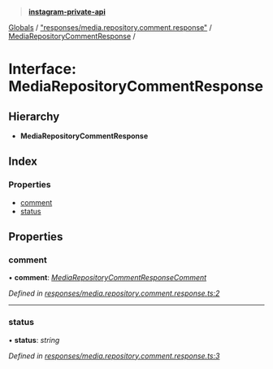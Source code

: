 > **[instagram-private-api](../README.md)**

[Globals](../globals.md) / ["responses/media.repository.comment.response"](../modules/_responses_media_repository_comment_response_.md) / [MediaRepositoryCommentResponse](_responses_media_repository_comment_response_.mediarepositorycommentresponse.md) /

# Interface: MediaRepositoryCommentResponse

## Hierarchy

* **MediaRepositoryCommentResponse**

## Index

### Properties

* [comment](_responses_media_repository_comment_response_.mediarepositorycommentresponse.md#comment)
* [status](_responses_media_repository_comment_response_.mediarepositorycommentresponse.md#status)

## Properties

###  comment

• **comment**: *[MediaRepositoryCommentResponseComment](_responses_media_repository_comment_response_.mediarepositorycommentresponsecomment.md)*

*Defined in [responses/media.repository.comment.response.ts:2](https://github.com/Nerixyz/instagram-private-api/blob/e5037ee/src/responses/media.repository.comment.response.ts#L2)*

___

###  status

• **status**: *string*

*Defined in [responses/media.repository.comment.response.ts:3](https://github.com/Nerixyz/instagram-private-api/blob/e5037ee/src/responses/media.repository.comment.response.ts#L3)*
